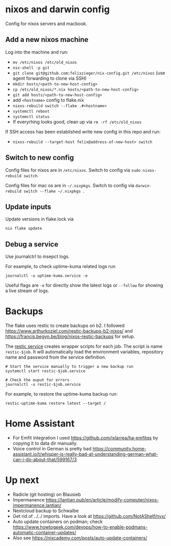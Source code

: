 # nixos and darwin config

Config for nixos servers and macbook.

## Add a new nixos machine

Log into the machine and run:

- `mv /etc/nixos /etc/old_nixos`
- `nix-shell -p git`
- `git clone git@github.com:felixzieger/nix-config.git /etc/nixos` (use agent forwarding to clone via SSH)
- `mkdir hosts/<path-to-new-host-config>`
- `cp /etc/old_nixos/*.nix hosts/<path-to-new-host-config>`
- `git add hosts/<path-to-new-host-config>`
- add `<hostname>` config to flake.nix
- `nixos-rebuild switch --flake .#<hostname>`
- `systemctl reboot`
- `systemctl status`
- If everyrhing looks good, clean up via `rm -rf /etc/old_nixos`

If SSH access has been established write new config in this repo and run:

- `nixos-rebuild --target-host felix@address-of-new-host> switch`

## Switch to new config

Config files for nixos are in `/etc/nixos`.
Switch to config via `sudo nixos-rebuild switch`.

Config files for mac os are in `~/.nixpkgs`.
Switch to config via `darwin-rebuild switch --flake ~/.nixpkgs `.


## Update inputs

Update versions in flake.lock via

```
nix flake update
```

## Debug a service

Use journalctrl to insepct logs. 

For example, to check uptime-kuma related logs run

```
journalctl -u uptime-kuma.service -e
```

Useful flags are `-e` for directly show the latest logs or `--follow` for showing a live stream of logs.

# Backups

The flake uses restic to create backups on b2. I followed https://www.arthurkoziel.com/restic-backups-b2-nixos/ and https://francis.begyn.be/blog/nixos-restic-backups for setup.

The [restic service](https://mynixos.com/nixpkgs/options/services.restic) creates wrapper scripts for each job. 
The script is name `restic-$job`. It will automatically load the environment variables, repository name and password from the service definition.

```
# Start the service manually to trigger a new backup run
systemctl start restic-$job.service

# Check the ouput for errors
journalctl -u restic-$job.service
```

For example, to restore the uptime-kuma backup run:

```
restic-uptime-kuma restore latest --target /
```

# Home Assistant

- For Emfit integration I used https://github.com/jxlarrea/ha-emfitqs by copying it to data dir manually.
- Voice control in German is pretty bad https://community.home-assistant.io/t/whisper-is-really-bad-at-understanding-german-what-can-i-do-about-that/599167/3

# Up next

- Radicle (git hosting) on Blausieb
- Impermanence https://lantian.pub/en/article/modify-computer/nixos-impermanence.lantian/
- Nextcloud backup to Schwalbe
- Get rid of ../../ imports. Have a look at https://github.com/NotAShelf/nyx/
- Auto update containers on podman; check https://www.howtogeek.com/devops/how-to-enable-podmans-automatic-container-updates/
- Also see https://nixcademy.com/posts/auto-update-containers/
